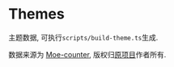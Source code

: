 # Themes

主题数据, 可执行`scripts/build-theme.ts`生成.

数据来源为 [Moe-counter](https://github.com/journey-ad/Moe-counter), 版权归[原项目](<(https://github.com/journey-ad/Moe-counter)>)作者所有.
